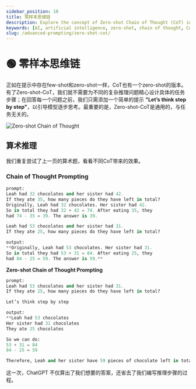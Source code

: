 ```yaml
---
sidebar_position: 10
title: 零样本思维链
description: Explore the concept of Zero-shot Chain of Thought (CoT) in AI, a task-agnostic method to guide models to think step-by-step.
keywords: [AI, artificial intelligence, zero-shot, chain of thought, CoT, step-by-step reasoning]
slug: /advanced-prompting/zero-shot-cot/
---
```

# 🟢 零样本思维链

正如在提示中存在few-shot和zero-shot一样，CoT也有一个zero-shot的版本。有了Zero-shot-CoT，我们就不需要为不同的复杂推理问题精心设计具体的任务步骤；在回答每一个问题之前，我们只需添加一个简单的提示 **"Let’s think step by step"**，以引导模型逐步思考。最重要的是，Zero-shot-CoT是通用的，与任务无关的。

![Zero-shot Chain of Thought](https://cdn.jsdelivr.net/gh/donttal/imgbed/img/zCoT.png)

## 算术推理

我们重复尝试了上一页的算术题，看看不同CoT带来的效果。

### Chain of Thought Prompting

```python
prompt:
Leah had 32 chocolates and her sister had 42.
If they ate 35, how many pieces do they have left in total? 
Originally, Leah had 32 chocolates. Her sister had 42. 
So in total they had 32 + 42 = 74. After eating 35, they
had 74 - 35 = 39. The answer is 39.

Leah had 53 chocolates and her sister had 31. 
If they ate 25, how many pieces do they have left in total?

output:
**Originally, Leah had 53 chocolates. Her sister had 31. 
So in total they had 53 + 31 = 84. After eating 25, they
had 84 - 25 = 59. The answer is 59.**
```

**Zero-shot Chain of Thought Prompting**

```python
prompt:
Leah had 53 chocolates and her sister had 31. 
If they ate 25, how many pieces do they have left in total?

Let’s think step by step

output:
**Leah had 53 chocolates
Her sister had 31 chocolates
They ate 25 chocolates

So we can do:
53 + 31 = 84
84 - 25 = 59

Therefore, Leah and her sister have 59 pieces of chocolate left in total.**
```

这一次，ChatGPT 不仅算出了我们想要的答案，还省去了我们编写推理步骤的过程。